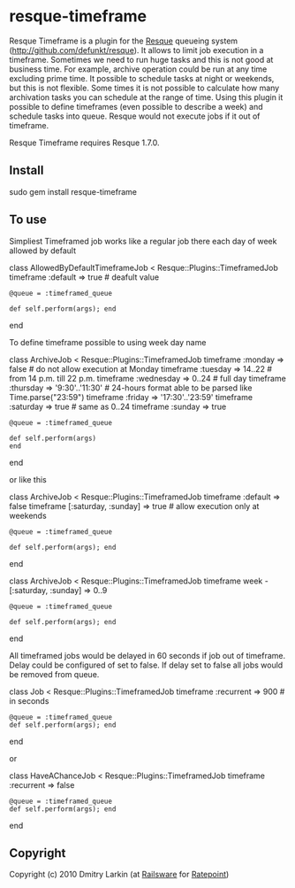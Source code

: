 resque-timeframe
===============

Resque Timeframe is a plugin for the [Resque][0] queueing system (http://github.com/defunkt/resque).
It allows to limit job execution in a timeframe. Sometimes we need to run huge tasks and this is not good at business time.
For example, archive operation could be run at any time excluding prime time. It possible to schedule tasks at night or weekends, but this is not flexible. Some times it is not possible to calculate how many archivation tasks you can schedule at the range of time. Using this plugin it possible to define timeframes (even possible to describe a week) and schedule tasks into queue. Resque would not execute jobs if it out of timeframe.

Resque Timeframe requires Resque 1.7.0.

Install
-------

  sudo gem install resque-timeframe

To use
------

Simpliest Timeframed job works like a regular job there each day of week allowed by default

  class AllowedByDefaultTimeframeJob < Resque::Plugins::TimeframedJob
    timeframe :default => true # deafult value

    @queue = :timeframed_queue

    def self.perform(args); end
  end

To define timeframe possible to using week day name

  class ArchiveJob < Resque::Plugins::TimeframedJob
    timeframe :monday     => false            # do not allow execution at Monday
    timeframe :tuesday    => 14..22           # from 14 p.m. till 22 p.m.
    timeframe :wednesday  => 0..24            # full day
    timeframe :thursday   => '9:30'..'11:30'  # 24-hours format able to be parsed like Time.parse("23:59")
    timeframe :friday     => '17:30'..'23:59' 
    timeframe :saturday   => true             # same as 0..24
    timeframe :sunday     => true

    @queue = :timeframed_queue

    def self.perform(args)
    end
  end

or like this

  class ArchiveJob < Resque::Plugins::TimeframedJob
    timeframe :default => false
    timeframe [:saturday, :sunday] => true    # allow execution only at weekends

    @queue = :timeframed_queue

    def self.perform(args); end
  end

  class ArchiveJob < Resque::Plugins::TimeframedJob
    timeframe week - [:saturday, :sunday] => 0..9

    @queue = :timeframed_queue

    def self.perform(args); end
  end


All timeframed jobs would be delayed in 60 seconds if job out of timeframe. Delay could be configured of set to false. If delay set to false all jobs would be removed from queue.

  class Job < Resque::Plugins::TimeframedJob
    timeframe :recurrent => 900 # in seconds

    @queue = :timeframed_queue
    def self.perform(args); end
  end

or

  class HaveAChanceJob < Resque::Plugins::TimeframedJob
    timeframe :recurrent => false

    @queue = :timeframed_queue
    def self.perform(args); end
  end



Copyright
---------
Copyright (c) 2010 Dmitry Larkin (at [Railsware][3] for [Ratepoint][4])



[0]: http://github.com/defunkt/resque
[1]: http://help.github.com/forking/
[2]: http://github.com/dml/resque-timeframe/issues
[3]: http://railsware.com
[4]: http://ratepoint.com
[5]: http://github.com/bvandenbos/resque-scheduler
